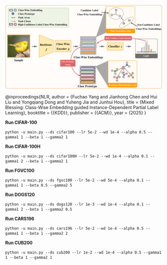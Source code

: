 ![framework](resources/framework.png)

@inproceedings{NLR, author = {Fuchao Yang and Jianhong Chen and Hui Liu and Yongqiang Dong and Yuheng Jia and Junhui Hou}, title = {Mixed Blessing: Class-Wise Embedding guided
Instance-Dependent Partial Label Learning}, booktitle = {{KDD}}, publisher = {{ACM}}, year = {2025} }

**Run CIFAR-100**

```
python -u main.py --ds cifar100 --lr 5e-2 --wd 1e-4 --alpha 0.5 --gamma1 1 --beta 1 --gamma2 1
```

**Run CIFAR-100H**

```
python -u main.py --ds cifar100H --lr 5e-2 --wd 1e-4 --alpha 0.1 --gamma1 2 --beta 1 --gamma2 1
```

**Run FGVC100**

```
python -u main.py --ds fgvc100 --lr 5e-2 --wd 5e-4 --alpha 0.1 --gamma1 1 --beta 0.5 --gamma2 5
```

**Run DOGS120**

```
python -u main.py --ds dogs120 --lr 1e-3 --wd 1e-4 --alpha 0.1 --gamma1 2 --beta 1 --gamma2 0.5
```

**Run CARS196**

```
python -u main.py --ds cars196 --lr 5e-2 --wd 1e-4 --alpha 0.5 --gamma1 1 --beta 1 --gamma2 2
```

**Run CUB200**

```
python -u main.py --ds cub200 --lr 1e-2 --wd 1e-4 --alpha 0.5 --gamma1 1 --beta 1 --gamma2 1
```
